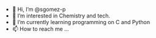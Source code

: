 - 👋 Hi, I’m @sgomez-p
- 👀 I’m interested in Chemistry and tech.
- 🌱 I’m currently learning programming on C and Python
- 📫 How to reach me ...

<!---
sgomez-p/sgomez-p is a ✨ special ✨ repository because its `README.md` (this file) appears on your GitHub profile.
You can click the Preview link to take a look at your changes.
--->
